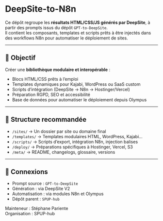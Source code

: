 # DeepSite-to-N8n

Ce dépôt regroupe les **résultats HTML/CSS/JS générés par DeepSite**, à partir des prompts issus du dépôt `GPT-to-DeepSite`.  
Il contient les composants, templates et scripts prêts à être injectés dans des workflows N8n pour automatiser le déploiement de sites.

---

## 🎯 Objectif

Créer une **bibliothèque modulaire et interopérable** :

- Blocs HTML/CSS prêts à l’emploi
- Templates dynamiques pour Kajabi, WordPress ou SaaS custom
- Scripts d’intégration (DeepSite → N8n → Hostinger/Vercel)
- Préparation RGPD, SEO et accessibilité
- Base de données pour automatiser le déploiement depuis Olympus

---

## 📁 Structure recommandée

- `/sites/` → Un dossier par site ou domaine final
- `/templates/` → Templates modulaires HTML, WordPress, Kajabi…
- `/scripts/` → Scripts d’export, intégration N8n, injection balises
- `/deploy/` → Préparations spécifiques à Hostinger, Vercel, S3
- `/meta/` → README, changelogs, glossaire, versions

---

## 🔄 Connexions

- Prompt source : `GPT-to-DeepSite`
- Génération : via DeepSite V2
- Automatisation : via modules N8n et Olympus
- Dépôt parent : `SPUP-hub`

Mainteneur : Stéphane Pariente  
Organisation : SPUP-hub

